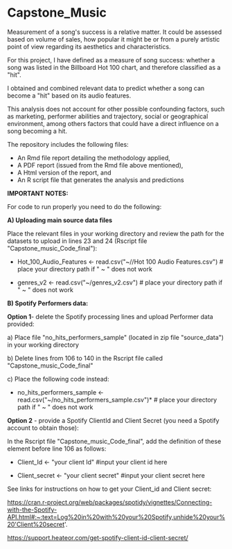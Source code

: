 # Capstone_Music

Measurement of a song's success is a relative matter. It could be assessed based on volume of sales, how popular it might be or from a purely artistic point of view regarding its aesthetics and characteristics.

For this project, I have defined as a measure of song success: whether a song  was listed in the Billboard Hot 100 chart, and therefore classified as a "hit".  

I obtained and combined relevant data to predict whether a song can become a "hit" based on its audio features. 

This analysis does not account for other possible confounding factors, such as marketing, performer abilities and trajectory, social or geographical environment, among others factors that could have a direct influence on a song becoming a hit.

The repository includes the following files:

- An Rmd file report detailing the methodology applied, 
- A PDF report (issued from the Rmd file above mentioned), 
- A Html version of the report, and 
- An R script file that generates the analysis and  predictions

**IMPORTANT NOTES:**

For code to run properly you need to do the following:

**A) Uploading main source data  files**

Place the relevant files in your working directory and review the path for the datasets to upload in lines 23 and 24 (Rscript file "Capstone_music_Code_final"): 

  * Hot_100_Audio_Features <- read.csv("~//Hot 100 Audio Features.csv")   # place your directory path if " ~ " does not work
 
  * genres_v2 <- read.csv("~/genres_v2.csv") # place your directory path if " ~ " does not work


**B) Spotify Performers data:**

**Option 1**- delete the Spotify processing lines and upload Performer data provided:

a) Place file "no_hits_performers_sample" (located in zip file "source_data") in your working directory

b) Delete lines from 106 to 140 in the Rscript file called "Capstone_music_Code_final"

c) Place the following code instead:

   * no_hits_performers_sample <- read.csv("~/no_hits_performers_sample.csv")*  # place your directory path if " ~ " does not work


**Option 2** - provide a Spotify ClientId and Client Secret (you need a Spotify account to obtain those):

In the Rscript file "Capstone_music_Code_final", add the definition of these element before line 106 as follows:

  * Client_Id <- "your client Id"  #input your client id here

  * Client_secret <- "your client secret"  #input your client secret here

See links for instructions on how to get your Client_id and Client secret:

https://cran.r-project.org/web/packages/spotidy/vignettes/Connecting-with-the-Spotify-API.html#:~:text=Log%20in%20with%20your%20Spotify,unhide%20your%20'Client%20secret'.

https://support.heateor.com/get-spotify-client-id-client-secret/


